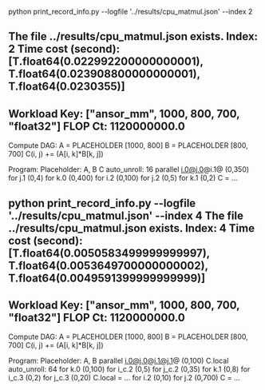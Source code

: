 python print_record_info.py --logfile '../results/cpu_matmul.json' --index 2

The file ../results/cpu_matmul.json exists.
Index: 2
Time cost (second): [T.float64(0.022992200000000001), T.float64(0.023908800000000001), T.float64(0.0230355)]
----------
Workload Key: ["ansor_mm", 1000, 800, 700, "float32"]
FLOP Ct: 1120000000.0
----------
Compute DAG:
A = PLACEHOLDER [1000, 800]
B = PLACEHOLDER [800, 700]
C(i, j) += (A[i, k]*B[k, j])

Program:
Placeholder: A, B
C auto_unroll: 16
parallel i.0@j.0@i.1@ (0,350)
  for j.1 (0,4)
    for k.0 (0,400)
      for i.2 (0,100)
        for j.2 (0,5)
          for k.1 (0,2)
            C = ...


python print_record_info.py --logfile '../results/cpu_matmul.json' --index 4
The file ../results/cpu_matmul.json exists.
Index: 4
Time cost (second): [T.float64(0.0050583499999999997), T.float64(0.0053649700000000002), T.float64(0.0049591399999999999)]
----------
Workload Key: ["ansor_mm", 1000, 800, 700, "float32"]
FLOP Ct: 1120000000.0
----------
Compute DAG:
A = PLACEHOLDER [1000, 800]
B = PLACEHOLDER [800, 700]
C(i, j) += (A[i, k]*B[k, j])

Program:
Placeholder: A, B
parallel i.0@j.0@i.1@j.1@ (0,100)
  C.local auto_unroll: 64
  for k.0 (0,100)
    for i_c.2 (0,5)
      for j_c.2 (0,35)
        for k.1 (0,8)
          for i_c.3 (0,2)
            for j_c.3 (0,20)
              C.local = ...
  for i.2 (0,10)
    for j.2 (0,700)
      C = ...


